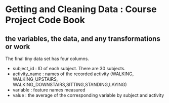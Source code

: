 # Getting and Cleaning Data : Course Project Code Book

## the variables, the data, and any transformations or work
The final tiny data set has four columns.
* subject_id    : ID of each subject. There are 30 subjects.
* activity_name : names of the recorded activity (WALKING, WALKING_UPSTAIRS, WALKING_DOWNSTAIRS,SITTING,STANDING,LAYING)
* variable      : feature names measured
* value         : the average of the corresponding variable by subject and activity 


